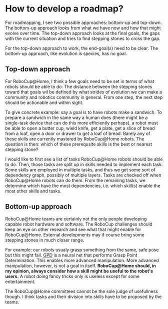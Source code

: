 How to develop a roadmap?
=========================

For roadmapping, I see two possible approaches: bottom-up and top-down. 
The bottom-up approach looks from what we have now and how that might evolve over time. 
The top-down approach looks at the final goals, the gaps with the current situation and tries to find stepping stones to cross the gap. 

For the top-down approach to work, the end-goal(s) need to be clear.
The bottom-up approach, like evolution is species, has no goal. 

Top-down approach
-----------------
For RoboCup@Home, I think a few goals need to be set in terms of what robots should be able to do. The distance between the stepping stones toward that goals wil be defined by what strides of evolution we can make a community and robotics community in general. 
From one step, the next step should be actionable and within sight. 

To give concrete example: say a goal is to have robots make a sandwich. To prepare a sandwich in the same way a human does (there might be a single-task device that can do this more efficiently perhaps), a robot must be able to open a butter cup, wield knife, get a plate, get a slice of bread from a loaf, open a door or drawer to get a loaf of bread. 
Barely any of these skills are currently mastered by RoboCup@Home robots. 
The question is then: which of these prerequsite skills is the best or nearest stepping stone? 

I would like to first see a list of tasks RoboCup@Home robots should be able to do. 
Then, those tasks are split up in skills needed to implement each task. Some skills are employed in multiple tasks, and thus we get some sort of dependency graph, possibly of multiple layers.
Tasks are checked off when RoboCup@Home robots can do them. 
From the remaining tasks, we determine which have the most dependencies, i.e. which skill(s) enable the most other skills and tasks.

Bottom-up approach
------------------
RoboCup@Home teams are certainly not the only people developing capable robot hardware and software. The RoboCup challenges should keep an eye on other research and see what that might enable for RoboCup@Home.
External developments may if course bring some stepping stones in much closer range. 

For example: our robots usualy grasp something from the same, safe pose but this might fail. [GPD](https://github.com/atenpas/gpd) is a neural net that performs Grasp Point Determination. This enables more advanced manipulation. 
More advanced manipulation, however, is not a goal in itself. 
**RoboCup@Home should, in my opinion, always consider how a skill might be useful to the robot's users.**
A robot doing fancy tricks only is useless except for some entertainment. 

The RoboCup@Home committees cannot be the sole judge of usefullness though.
I think tasks and their division into skills have to be proposed by the teams.